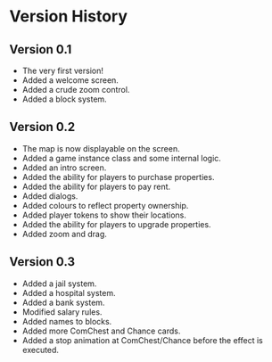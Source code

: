 # Version History
## Version 0.1
* The very first version!
* Added a welcome screen.
* Added a crude zoom control.
* Added a block system.
## Version 0.2
* The map is now displayable on the screen.
* Added a game instance class and some internal logic.
* Added an intro screen.
* Added the ability for players to purchase properties.
* Added the ability for players to pay rent.
* Added dialogs.
* Added colours to reflect property ownership.
* Added player tokens to show their locations.
* Added the ability for players to upgrade properties.
* Added zoom and drag.
## Version 0.3
* Added a jail system.
* Added a hospital system.
* Added a bank system.
* Modified salary rules.
* Added names to blocks.
* Added more ComChest and Chance cards.
* Added a stop animation at ComChest/Chance before the effect is executed.